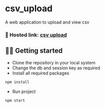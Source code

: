 # csv_upload

A web application to upload and view csv

### 🔗 Hosted link: [csv upload](https://csv-upload-2jbk.onrender.com/)

## 🧑‍💻 Getting started

- Clone the repository in your local system
- Change the db and session key as required
- Install all required packages

```bash
npm install
```

- Run project

```bash
npm start
```
